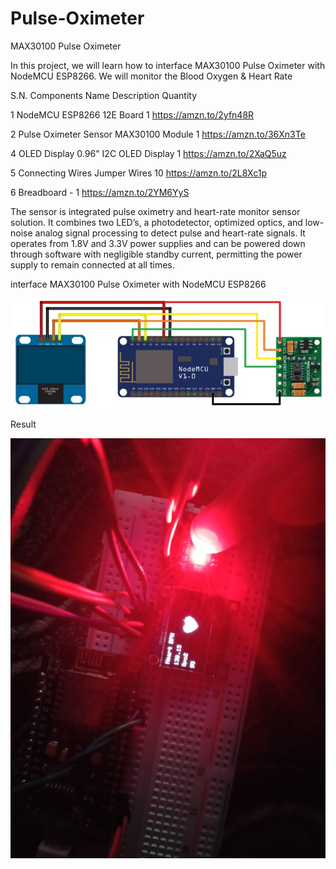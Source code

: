 # Pulse-Oximeter
MAX30100 Pulse Oximeter 

In this project, we will learn how to interface MAX30100 Pulse Oximeter with NodeMCU ESP8266. We will monitor the Blood Oxygen & Heart Rate 



S.N.	Components Name	Description	Quantity	

1	NodeMCU	ESP8266 12E Board	1	https://amzn.to/2yfn48R

2	Pulse Oximeter Sensor	MAX30100 Module	1	https://amzn.to/36Xn3Te

4	OLED Display	0.96" I2C OLED Display	1	https://amzn.to/2XaQ5uz

5	Connecting Wires	Jumper Wires	10	https://amzn.to/2L8Xc1p

6	Breadboard	-	1	https://amzn.to/2YM6YyS

The sensor is integrated pulse oximetry and heart-rate monitor sensor solution. It combines two LED’s, a photodetector, optimized optics, and low-noise analog signal processing to detect pulse and heart-rate signals. It operates from 1.8V and 3.3V power supplies and can be powered down through software with negligible standby current, permitting the power supply to remain connected at all times.



interface MAX30100 Pulse Oximeter with NodeMCU ESP8266

<img src="https://github.com/noorkhokhar99/Pulse-Oximeter/blob/master/MAX30100-NodeMCU-Connection-768x269.jpg">


Result


<img src="https://github.com/noorkhokhar99/Pulse-Oximeter/blob/master/result.jpeg">
